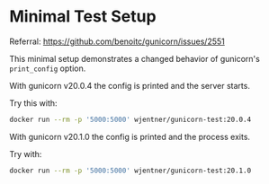 # Minimal Test Setup

Referral: https://github.com/benoitc/gunicorn/issues/2551

This minimal setup demonstrates a changed behavior of gunicorn's `print_config` option.

With gunicorn v20.0.4 the config is printed and the server starts.

Try this with:
```bash
docker run --rm -p '5000:5000' wjentner/gunicorn-test:20.0.4
```

With gunicorn v20.1.0 the config is printed and the process exits.

Try with:
```bash
docker run --rm -p '5000:5000' wjentner/gunicorn-test:20.1.0
```